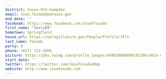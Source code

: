 ```yaml
---
district: house-9th-hampden
email: Jose.Tosado@mahouse.gov
end_date: ''
facebook: https://www.facebook.com/JoseFTosado
first_name: "Jos\xE9"
hometown: Springfield
house_url: https://malegislature.gov/People/Profile/JFT1
last_name: Tosado
party: D
phone: (617) 722-2060
picture: https://pbs.twimg.com/profile_images/448620008898191360/vKCe-Aan_400x400.jpeg
start_date: ''
twitter: https://twitter.com/JoseTosado4Rep
website: http://www.josetosado.com
---
```

